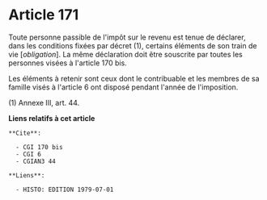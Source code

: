 # Article 171

Toute personne passible de l'impôt sur le revenu est tenue de déclarer, dans les conditions fixées par décret (1), certains
éléments de son train de vie [*obligation*]. La même déclaration doit être souscrite par toutes les personnes visées à
l'article 170 bis.

Les éléments à retenir sont ceux dont le contribuable et les membres de sa famille visés à l'article 6 ont disposé pendant
l'année de l'imposition.

(1) Annexe III, art. 44.

**Liens relatifs à cet article**

	**Cite**:

	  - CGI 170 bis
	  - CGI 6
	  - CGIAN3 44

	**Liens**:

	  - HISTO: EDITION 1979-07-01
